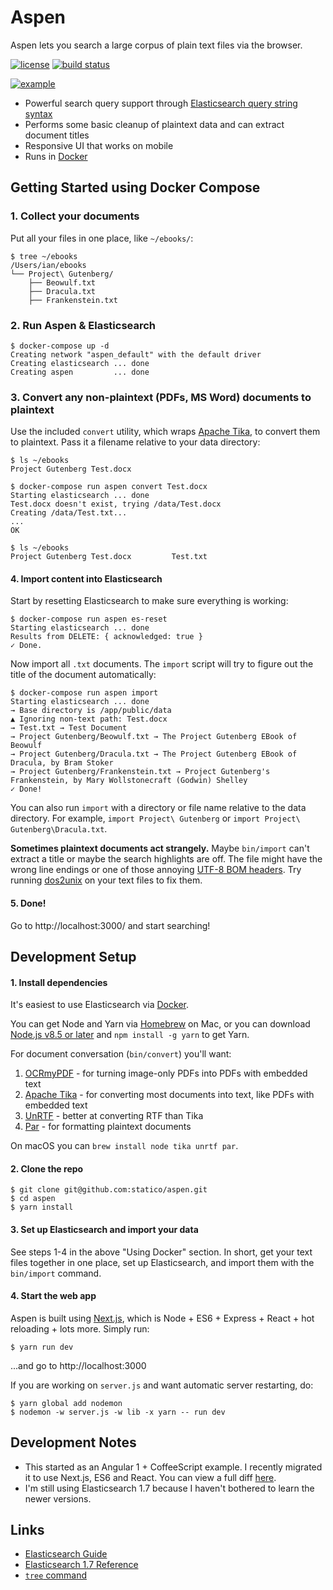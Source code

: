 # Aspen

Aspen lets you search a large corpus of plain text files via the browser.

[![license](https://img.shields.io/github/license/statico/aspen.svg?style=flat)](https://github.com/statico/aspen/blob/master/LICENSE)
[![build status](https://img.shields.io/github/actions/workflow/status/statico/aspen/build.yml?branch=main&style=flat-square)](https://ghcr.io/statico/aspen)

[![example](https://imgur.com/30X4t9A.gif)](https://imgur.com/30X4t9A)

- Powerful search query support through [Elasticsearch query string syntax](https://www.elastic.co/guide/en/elasticsearch/reference/1.7/query-dsl-query-string-query.html#query-string-syntax)
- Performs some basic cleanup of plaintext data and can extract document titles
- Responsive UI that works on mobile
- Runs in [Docker](https://ghcr.io/statico/aspen)

## Getting Started using Docker Compose

### 1. Collect your documents

Put all your files in one place, like `~/ebooks/`:

```
$ tree ~/ebooks
/Users/ian/ebooks
└── Project\ Gutenberg/
    ├── Beowulf.txt
    ├── Dracula.txt
    ├── Frankenstein.txt
```

### 2. Run Aspen & Elasticsearch

```
$ docker-compose up -d
Creating network "aspen_default" with the default driver
Creating elasticsearch ... done
Creating aspen         ... done
```

### 3. Convert any non-plaintext (PDFs, MS Word) documents to plaintext

Use the included `convert` utility, which wraps [Apache Tika](https://tika.apache.org), to convert them to plaintext. Pass it a filename relative to your data directory:

```
$ ls ~/ebooks
Project Gutenberg Test.docx

$ docker-compose run aspen convert Test.docx
Starting elasticsearch ... done
Test.docx doesn't exist, trying /data/Test.docx
Creating /data/Test.txt...
...
OK

$ ls ~/ebooks
Project Gutenberg Test.docx         Test.txt
```

#### 4. Import content into Elasticsearch

Start by resetting Elasticsearch to make sure everything is working:

```
$ docker-compose run aspen es-reset
Starting elasticsearch ... done
Results from DELETE: { acknowledged: true }
✓ Done.
```

Now import all `.txt` documents. The `import` script will try to figure out the title of the document automatically:

```
$ docker-compose run aspen import
Starting elasticsearch ... done
→ Base directory is /app/public/data
▲ Ignoring non-text path: Test.docx
→ Test.txt → Test Document
→ Project Gutenberg/Beowulf.txt → The Project Gutenberg EBook of Beowulf
→ Project Gutenberg/Dracula.txt → The Project Gutenberg EBook of Dracula, by Bram Stoker
→ Project Gutenberg/Frankenstein.txt → Project Gutenberg's Frankenstein, by Mary Wollstonecraft (Godwin) Shelley
✓ Done!
```

You can also run `import` with a directory or file name relative to the data directory. For example, `import Project\ Gutenberg` or `import Project\ Gutenberg\Dracula.txt`.

**Sometimes plaintext documents act strangely.** Maybe `bin/import` can't extract a title or maybe the search highlights are off. The file might have the wrong line endings or one of those annoying [UTF-8 BOM headers](https://stackoverflow.com/questions/2223882/whats-different-between-utf-8-and-utf-8-without-bom). Try running [dos2unix](http://dos2unix.sourceforge.net/) on your text files to fix them.

#### 5. Done!

Go to http://localhost:3000/ and start searching!

## Development Setup

#### 1. Install dependencies

It's easiest to use Elasticsearch via [Docker](https://www.docker.com/).

You can get Node and Yarn via [Homebrew](https://brew.sh/) on Mac, or you can download [Node.js v8.5 or later](https://nodejs.org/en/download/) and `npm install -g yarn` to get Yarn.

For document conversation (`bin/convert`) you'll want:

1. [OCRmyPDF](https://github.com/ocrmypdf/OCRmyPDF) - for turning image-only PDFs into PDFs with embedded text
1. [Apache Tika](https://tika.apache.org/) - for converting most documents into text, like PDFs with embedded text
1. [UnRTF](https://www.gnu.org/software/unrtf/) - better at converting RTF than Tika
1. [Par](http://www.nicemice.net/par/) - for formatting plaintext documents

On macOS you can `brew install node tika unrtf par`.

#### 2. Clone the repo

```
$ git clone git@github.com:statico/aspen.git
$ cd aspen
$ yarn install
```

#### 3. Set up Elasticsearch and import your data

See steps 1-4 in the above "Using Docker" section. In short, get your text files together in one place, set up Elasticsearch, and import them with the `bin/import` command.

#### 4. Start the web app

Aspen is built using [Next.js](https://github.com/zeit/next.js/), which is Node + ES6 + Express + React + hot reloading + lots more. Simply run:

```
$ yarn run dev
```

...and go to http://localhost:3000

If you are working on `server.js` and want automatic server restarting, do:

```
$ yarn global add nodemon
$ nodemon -w server.js -w lib -x yarn -- run dev
```

## Development Notes

- This started as an Angular 1 + CoffeeScript example. I recently migrated it to use Next.js, ES6 and React. You can view a full diff [here](https://github.com/statico/aspen/compare/4af174d...next).
- I'm still using Elasticsearch 1.7 because I haven't bothered to learn the newer versions.

## Links

- [Elasticsearch Guide](http://www.elasticsearch.org/guide/)
- [Elasticsearch 1.7 Reference](https://www.elastic.co/guide/en/elasticsearch/reference/1.7/index.html)
- [`tree` command](https://www.geeksforgeeks.org/tree-command-unixlinux/)
